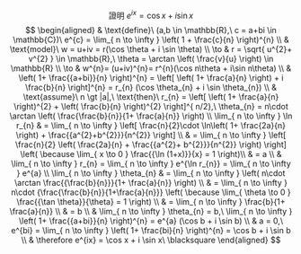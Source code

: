 $$
\text{證明}\ e^{ix} = \cos x + i \sin x
$$
$$
\begin{aligned}
 & \text{define}\ (a,b \in \mathbb{R},\ c = a+bi \in \mathbb{C})\ e^{c} = \lim_{ n \to \infty } \left( 1 + \frac{c}{n} \right)^{n} \\
 & \text{model}\ w = u+iv = r(\cos \theta + i \sin \theta) \\
\to & r = \sqrt{ u^{2}+ v^{2} } \in \mathbb{R},\ \theta = \arctan \left( \frac{v}{u} \right) \in \mathbb{R} \\
\to  & w^{n}= (u+iv)^{n}= r^{n}(\cos n\theta + i\sin n\theta)  \\
 & \left( 1+ \frac{{a+bi}}{n} \right)^{n} = \left[ \left( 1+ \frac{a}{n} \right) + i \frac{b}{n} \right]^{n} = r_{n} (\cos \theta_{n} + i \sin \theta_{n}) \\
 & \text{assume}\ n \gt |a|,\ \text{then}\ r_{n} = \left[ \left( 1+ \frac{a}{n} \right)^{2} + \left( \frac{b}{n} \right)^{2} \right]^{ n/2},\ \theta_{n} = n\cdot \arctan \left(  \frac{\frac{b}{n}}{1+ \frac{a}{n}} \right) \\
 \lim_{ n \to \infty } \ln r_{n}  & = \lim_{ n \to \infty } \left[ \frac{n}{2}\cdot \ln\left( 1+ \frac{2a}{n} \right) + \frac{{a^{2}+b^{2}}}{n^{2}} \right] \\
 & = \lim_{ n \to \infty } \left[ \frac{n}{2} \left( \frac{2a}{n} + \frac{{a^{2}+ b^{2}}}{n^{2}} \right) \right] \left( \because \lim_{ x \to 0 } \frac{{\ln (1+x)}}{x} = 1 \right)\\
 & = a \\
 & \lim_{ n \to \infty } r_{n} = \lim_{ n \to \infty } e^{\ln r_{n}} = \lim_{ n \to \infty } e^{a} \\
\lim_{ n \to \infty } \theta_{n}  & = \lim_{ n \to \infty } \left( n\cdot \arctan \frac{{\frac{b}{n}}}{1+ \frac{a}{n}} \right) \\
 & = \lim_{  n \to \infty } n\cdot {\frac{\frac{b}{n}}{1+\frac{a}{n}}} \left( \because \lim_{ \theta \to 0 } \frac{{\tan \theta}}{\theta} = 1 \right) \\
 & = \lim_{ n \to \infty } \frac{b}{1+ \frac{a}{n}}  \\
 & = b \\
 & \lim_{ n \to \infty } \theta_{n} = b,\ \lim_{ n \to \infty } \left( 1+ \frac{{a+bi}}{n} \right)^{n} = e^{a} (\cos b + i \sin b) \\
 & a = 0,\ e^{bi} = \lim_{ n \to \infty } \left( 1+ \frac{bi}{n} \right)^{n} = \cos b + i \sin b \\
 & \therefore e^{ix} = \cos x + i \sin x\ \blacksquare
\end{aligned}
$$